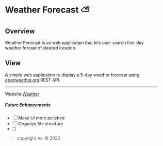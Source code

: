# Weather Forecast :partly_sunny:

## Overview
Weather Forecast is an web application that lets user search five-day weather forcast of desired location. 

## View
A simple web application to display a 5-day weather forecast using [openweather.org](https://openweathermap.org/) REST API.
___
Website:[Weather](https://ak0501.github.io/Weather-API/)
 

 ##### Future Enhancements
- [ ]  Make UI more polished
- [ ]  Organize file structure
- [ ]  


> copyright Avi :copyright: 2020 
